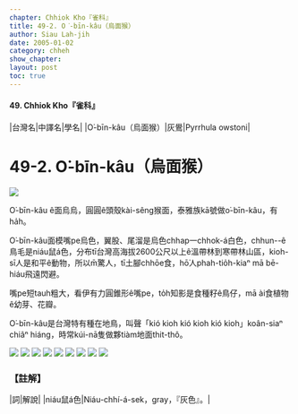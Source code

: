 ```yaml
---
chapter: Chhiok Kho『雀科』
title: 49-2. O͘-bīn-kâu（烏面猴）
author: Siau Lah-jih
date: 2005-01-02    
category: chheh
show_chapter: 
layout: post
toc: true
---
```


#### 49. Chhiok Kho『雀科』


|台灣名|中譯名|學名|
|O͘-bīn-kâu（烏面猴）|灰鷽|Pyrrhula owstoni|


# 49-2. O͘-bīn-kâu（烏面猴）

![](../too5/49/49-2-4.O͘-bīn-kâu.jpg)


O͘-bīn-kâu ê面烏烏，圓圓ê頭殼kài-sêng猴面，泰雅族kā號做o͘-bīn-kâu，有ha̍h。

O͘-bīn-kâu面模嘴pe烏色，翼股、尾溜是烏色chhap一chhok-á白色，chhun--ê鳥毛是niáu鼠á色，分布tī台灣高海拔2600公尺以上ê溫帶林到寒帶林山區，kioh-sī人是和平ê動物，所以m̄驚人，tī土腳chhōe食，hō͘人phah-tio̍h-kiaⁿ mā bē-hiáu飛遠閃避。

嘴pe短tauh粗大，看伊有力圓錐形ê嘴pe，to̍h知影是食種籽ê鳥仔，mā ài食植物ê幼芽、花瓣。

O͘-bīn-kâu是台灣特有種在地鳥，叫聲「kió kioh kió kioh kió kioh」koân-siaⁿ chiâⁿ hiáng，時常kúi-nā隻做夥tiàm地面thit-thô。



![](../too5/49/49-2-7.O͘-bīn-kâu.jpg)
![](../too5/49/49-2-9.O͘-bīn-kâu.jpg)
![](../too5/49/49-2-6.O͘-bīn-kâu.jpg)
![](../too5/49/49-2-2.O͘-bīn-kâu.jpg)
![](../too5/49/49-2-3.O͘-bīn-kâu.jpg)
![](../too5/49/49-2-1.O͘-bīn-kâu.jpg)
![](../too5/49/49-2-5.O͘-bīn-kâu.jpg)
![](../too5/49/49-2-8.O͘-bīn-kâu.jpg)
![](../too5/49/49-2-10.O͘-bīn-kâu.jpg)




### 【註解】

|詞|解說|
|niáu鼠á色|Niáu-chhí-á-sek，gray，『灰色』。|




